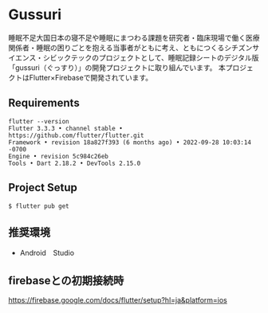 # Gussuri
睡眠不足大国日本の寝不足や睡眠にまつわる課題を研究者・臨床現場で働く医療関係者・睡眠の困りごとを抱える当事者がともに考え、ともにつくるシチズンサイエンス・シビックテックのプロジェクトとして、睡眠記録シートのデジタル版「gussuri（ぐっすり）」の開発プロジェクトに取り組んでいます。
本プロジェクトはFlutter×Firebaseで開発されています。

## Requirements
```
flutter --version
Flutter 3.3.3 • channel stable • https://github.com/flutter/flutter.git
Framework • revision 18a827f393 (6 months ago) • 2022-09-28 10:03:14 -0700
Engine • revision 5c984c26eb
Tools • Dart 2.18.2 • DevTools 2.15.0
```

## Project Setup
```shell
$ flutter pub get
```

## 推奨環境
* Android　Studio

## firebaseとの初期接続時
https://firebase.google.com/docs/flutter/setup?hl=ja&platform=ios
